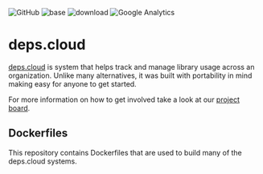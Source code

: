 ![GitHub](https://img.shields.io/github/license/depscloud/extractor.svg)
![base](https://github.com/depscloud/dockerfiles/workflows/base/badge.svg?branch=main)
![download](https://github.com/depscloud/dockerfiles/workflows/download/badge.svg?branch=main)
![Google Analytics](https://www.google-analytics.com/collect?v=1&cid=555&t=pageview&ec=repo&ea=open&dp=dockerfiles&dt=dockerfiles&tid=UA-143087272-2)

# deps.cloud

[deps.cloud](https://deps.cloud/) is system that helps track and manage library usage across an organization.
Unlike many alternatives, it was built with portability in mind making easy for anyone to get started.

For more information on how to get involved take a look at our [project board](https://github.com/orgs/depscloud/projects/1).

## Dockerfiles

This repository contains Dockerfiles that are used to build many of the deps.cloud systems.
